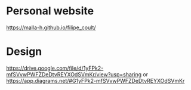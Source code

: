 # Personal website
https://malla-h.github.io/filipe_coult/
# Design
https://drive.google.com/file/d/1yFPk2-mfSVvwPWFZDeDtvREYXOdSVmKr/view?usp=sharing
or https://app.diagrams.net/#G1yFPk2-mfSVvwPWFZDeDtvREYXOdSVmKr
